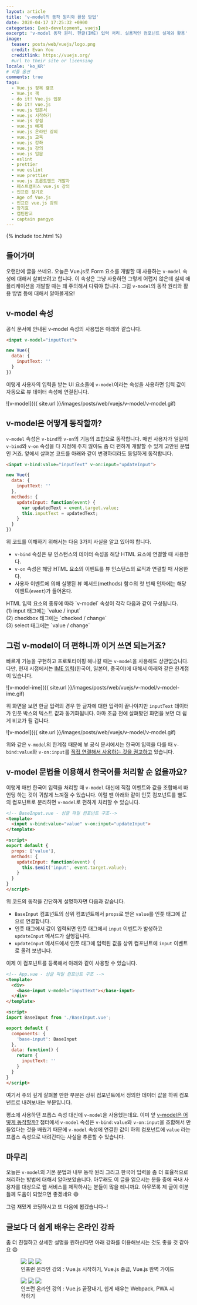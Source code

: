```yaml
---
layout: article
title: 'v-model의 동작 원리와 활용 방법'
date: 2020-04-17 17:25:32 +0900
categories: [web-development, vuejs]
excerpt: 'v-model 동작 원리. 한글(IME) 입력 처리. 실용적인 컴포넌트 설계와 활용'
image:
  teaser: posts/web/vuejs/logo.png
  credit: Evan You
  creditlink: https://vuejs.org/
  #url to their site or licensing
locale: 'ko_KR'
# 리플 옵션
comments: true
tags:
  - Vue.js 정복 캠프
  - Vue.js 책
  - do it! Vue.js 입문
  - do it! vue.js
  - vue.js 입문서
  - vue.js 시작하기
  - vue.js 장점
  - vue.js 예제
  - vue.js 온라인 강의
  - vue.js 교육
  - vue.js 강좌
  - vue.js 강의
  - vue.js 입문
  - eslint
  - prettier
  - vue eslint
  - vue prettier
  - vue.js 프론트엔드 개발자
  - 패스트캠퍼스 vue.js 강의
  - 인프런 장기효
  - Age of Vue.js
  - 인프런 vue.js 강의
  - 장기효
  - 캡틴판교
  - captain pangyo
---
```


{% include toc.html %}

## 들어가며

오랜만에 글을 쓰네요. 오늘은 Vue.js로 Form 요소를 개발할 때 사용하는 `v-model` 속성에 대해서 살펴보려고 합니다. 이 속성은 그냥 사용하면 그렇게 어렵지 않은데 실제 애플리케이션을 개발할 때는 꽤 주의해서 다뤄야 합니다. 그럼 `v-model`의 동작 원리와 활용 방법 등에 대해서 알아볼게요!

## v-model 속성

공식 문서에 안내된 v-model 속성의 사용법은 아래와 같습니다.

```html
<input v-model="inputText">
```

```js
new Vue({
  data: {
    inputText: ''
  }
})
```

이렇게 사용자의 입력을 받는 UI 요소들에 `v-model`이라는 속성을 사용하면 입력 값이 자동으로 뷰 데이터 속성에 연결됩니다.

![v-model]({{ site.url }}/images/posts/web/vuejs/v-model/v-model.gif)

## v-model은 어떻게 동작할까?

`v-model` 속성은 `v-bind`와 `v-on`의 기능의 조합으로 동작합니다. 매번 사용자가 일일이 `v-bind`와 `v-on` 속성을 다 지정해 주지 않아도 좀 더 편하게 개발할 수 있게 고안된 문법인 거죠. 앞에서 살펴본 코드를 아래와 같이 변경하더라도 동일하게 동작합니다.

```html
<input v-bind:value="inputText" v-on:input="updateInput">
```

```js
new Vue({
  data: {
    inputText: ''
  },
  methods: {
    updateInput: function(event) {
      var updatedText = event.target.value;
      this.inputText = updatedText;
    }
  }
})
```

위 코드를 이해하기 위해서는 다음 3가지 사실을 알고 있어야 합니다.

- `v-bind` 속성은 뷰 인스턴스의 데이터 속성을 해당 HTML 요소에 연결할 때 사용한다.
- `v-on` 속성은 해당 HTML 요소의 이벤트를 뷰 인스턴스의 로직과 연결할 때 사용한다.
- 사용자 이벤트에 의해 실행된 뷰 메서드(methods) 함수의 첫 번째 인자에는 해당 이벤트(`event`)가 들어온다.

<p class="notice">HTML 입력 요소의 종류에 따라 `v-model` 속성이 각각 다음과 같이 구성됩니다. <br>
(1) input 태그에는 `value / input` <br>
(2) checkbox 태그에는 `checked / change` <br>
(3) select 태그에는 `value / change`
</p>

## 그럼 v-model이 더 편하니까 이거 쓰면 되는거죠?

빠르게 기능을 구현하고 프로토타이핑 해나갈 때는 `v-model`을 사용해도 상관없습니다. 다만, 현재 시점에서는 [IME 입력](https://en.wikipedia.org/wiki/Input_method)(한국어, 일본어, 중국어)에 대해서 아래와 같은 한계점이 있습니다.

![v-model-ime]({{ site.url }}/images/posts/web/vuejs/v-model/v-model-ime.gif)

위 화면을 보면 한글 입력의 경우 한 글자에 대한 입력이 끝나야지만 `inputText` 데이터가 인풋 박스의 텍스트 값과 동기화됩니다. 아마 조금 전에 살펴봤던 화면을 보면 더 쉽게 비교가 될 겁니다.

![v-model]({{ site.url }}/images/posts/web/vuejs/v-model/v-model.gif)

위와 같은 `v-model`의 한계점 때문에 뷰 공식 문서에서는 한국어 입력을 다룰 때 `v-bind:value`와 `v-on:input`를 [직접 연결해서 사용하는 것을 권고하고](https://vuejs.org/v2/guide/forms.html#Basic-Usage) 있습니다.

## v-model 문법을 이용해서 한국어를 처리할 순 없을까요?

이렇게 매번 한국어 입력을 처리할 때 `v-model` 대신에 직접 이벤트와 값을 조합해서 바인딩 하는 것이 귀찮게 느껴질 수 있습니다. 이럴 땐 아래와 같이 인풋 컴포넌트를 별도의 컴포넌트로 분리하면 `v-model`로 편하게 처리할 수 있습니다.

```html
<!-- BaseInput.vue - 싱글 파일 컴포넌트 구조-->
<template>
  <input v-bind:value="value" v-on:input="updateInput">
</template>

<script>
export default {
  props: ['value'],
  methods: {
    updateInput: function(event) {
      this.$emit('input', event.target.value);
    }
  }
}
</script>
```

위 코드의 동작을 간단하게 설명하자면 다음과 같습니다.

- `BaseInput` 컴포넌트의 상위 컴포넌트에서 `props`로 받은 `value`를 인풋 태그에 값으로 연결합니다.
- 인풋 태그에서 값이 입력되면 인풋 태그에서 `input` 이벤트가 발생하고 `updateInput` 메서드가 실행됩니다.
- `updateInput` 메서드에서 인풋 태그에 입력된 값을 상위 컴포넌트에 `input` 이벤트로 올려 보냅니다.

이제 이 컴포넌트를 등록해서 아래와 같이 사용할 수 있습니다.

```html
<!-- App.vue - 싱글 파일 컴포넌트 구조 -->
<template>
  <div>
    <base-input v-model="inputText"></base-input>
  </div>
</template>

<script>
import BaseInput from './BaseInput.vue';

export default {
  components: {
    'base-input': BaseInput
  },
  data: function() {
    return {
      inputText: ''
    }
  }
}
</script>
```

여기서 주의 깊게 살펴볼 만한 부분은 상위 컴포넌트에서 정의한 데이터 값을 하위 컴포넌트로 내려보내는 부분입니다. 

평소에 사용하던 프롭스 속성 대신에 `v-model`을 사용했는데요. 이미 앞 [v-model은 어떻게 동작할까?](#v-model은-어떻게-동작할까) 챕터에서 `v-model` 속성은 `v-bind:value`와 `v-on:input`을 조합해서 만들었다는 것을 배웠기 때문에 `v-model` 속성에 연결한 값이 하위 컴포넌트에 `value` 라는 프롭스 속성으로 내려간다는 사실을 추론할 수 있습니다.

## 마무리

오늘은 `v-model`의 기본 문법과 내부 동작 원리 그리고 한국어 입력을 좀 더 효율적으로 처리하는 방법에 대해서 알아보았습니다. 아무래도 이 글을 읽으시는 분들 중에 국내 사용자를 대상으로 웹 서비스를 제작하시는 분들이 많을 테니까요. 아무쪼록 제 글이 이분들께 도움이 되었으면 좋겠네요 😄

그럼 재밌게 코딩하시고 또 다음에 뵙겠습니다~!



## 글보다 더 쉽게 배우는 온라인 강좌

좀 더 친절하고 상세한 설명을 원하신다면 아래 강좌를 이용해보시는 것도 좋을 것 같아요 😄

<figure class="third">
	<a href="https://www.inflearn.com/course/Age-of-Vuejs?inst=72986832&utm_source=blog&utm_medium=githubio&utm_campaign=captianpangyo&utm_term=banner" target="_blank"><img src="{{ site.url }}/images/posts/web/inflearn/lv1.png"></a>
	<a href="https://www.inflearn.com/course/vue-pwa-vue-js-중급?inst=dd3b6c65&utm_source=blog&utm_medium=githubio&utm_campaign=captianpangyo&utm_term=banner" target="_blank"><img src="{{ site.url }}/images/posts/web/inflearn/lv2.png"></a>
	<a href="https://www.inflearn.com/course/vue-js?inst=c76b3a50&utm_source=blog&utm_medium=githubio&utm_campaign=captianpangyo&utm_term=banner" target="_blank"><img src="{{ site.url }}/images/posts/web/inflearn/lv3.png"></a>
	<figcaption>인프런 온라인 강의 : Vue.js 시작하기, Vue.js 중급, Vue.js 완벽 가이드</figcaption>
</figure>

<figure class="third">
	<a href="https://www.inflearn.com/course/vue-js-끝내기-캡틴판교?inst=2071ec73&utm_source=blog&utm_medium=githubio&utm_campaign=captianpangyo&utm_term=banner" target="_blank"><img src="{{ site.url }}/images/posts/web/inflearn/lv4.png"></a>
	<a href="https://www.inflearn.com/course/프런트엔드-웹팩?inst=747606f7&utm_source=blog&utm_medium=githubio&utm_campaign=captianpangyo&utm_term=banner" target="_blank"><img src="{{ site.url }}/images/posts/web/inflearn/webpack.png"></a>
	<a href="https://www.inflearn.com/course/pwa?utm_source=blog&utm_medium=githubio&utm_campaign=captianpangyo&utm_term=banner" target="_blank"><img src="{{ site.url }}/images/posts/web/inflearn/pwa.jpg"></a>
	<figcaption>인프런 온라인 강의 : Vue.js 끝장내기, 쉽게 배우는 Webpack, PWA 시작하기</figcaption>
</figure>
